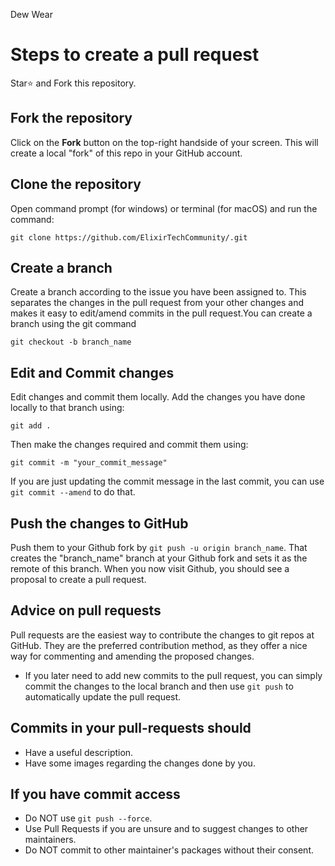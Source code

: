 Dew Wear

# Steps to create a pull request
Star⭐️ and Fork this repository.

## Fork the repository
Click on the **Fork** button on the top-right handside of your screen. This will create a local "fork" of this repo in your GitHub account.

## Clone the repository
Open command prompt (for windows) or terminal (for macOS) and run the command:
```
git clone https://github.com/ElixirTechCommunity/.git
```

## Create a branch
Create a branch according to the issue you have been assigned to. This separates the changes in the pull request from your other changes and makes it easy to edit/amend commits in the pull request.You can create a branch using the git command
```
git checkout -b branch_name
```

## Edit and Commit changes
Edit changes and commit them locally. Add the changes you have done locally to that branch using:
```
git add .
```

Then make the changes required and commit them using:
```
git commit -m "your_commit_message"
```
If you are just updating the commit message in the last commit, you can use ```git commit --amend``` to do that.

## Push the changes to GitHub
Push them to your Github fork by ```git push -u origin branch_name```. That creates the "branch_name" branch at your Github fork and sets it as the remote of this branch.
When you now visit Github, you should see a proposal to create a pull request.

## Advice on pull requests
Pull requests are the easiest way to contribute the changes to git repos at GitHub. They are the preferred contribution method, as they offer a nice way for commenting and amending the proposed changes.
* If you later need to add new commits to the pull request, you can simply commit the changes to the local branch and then use ```git push``` to automatically update the pull request.

## Commits in your pull-requests should
* Have a useful description.
* Have some images regarding the changes done by you.

## If you have commit access
* Do NOT use ```git push --force```.
* Use Pull Requests if you are unsure and to suggest changes to other maintainers.
* Do NOT commit to other maintainer's packages without their consent.
